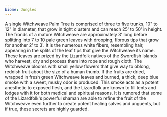 ```yaml
---
biome: Jungles
---
```

A single Witchweave Palm Tree is comprised of three to five trunks, 10" to 12" in diameter, that grow in tight clusters and can reach 25' to 50' in height. The fronds of a mature Witchweave are approximately 3' long before splitting into 7 to 10 pale green leaves with drooping, fibrous tips that grow for another 2' to 3'. It is the numerous white fibers, resembling hair, appearing in the splits of the leaf tips that give the Witchweave its name. These leaves are prized by the Lizardfolk natives of the Swordfish Islands who harvest, dry and process them into rope and rough cloth. The Witchweave blooms with small yellow flowers that give way to oblong, reddish fruit about the size of a human thumb. If the fruits are dried, wrapped in fresh green Witchweave leaves and burned, a thick, deep blue smoke with a sweet, musky odor is produced. This smoke acts as a potent anesthetic to exposed flesh, and the Lizardfolk are known to fill tents and lodges with it for both medical and spiritual reasons. It is rumored that some of the Lizardfolk's powerful shaman are able to refine the fruit of the Witchweave even further to create potent healing salves and unguents, but if true, these secrets are highly guarded. 

